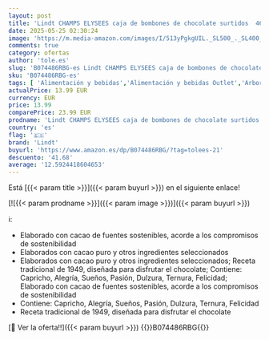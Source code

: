 ```yaml
---
layout: post
title: 'Lindt CHAMPS ELYSEES caja de bombones de chocolate surtidos  469g'
date: 2025-05-25 02:30:24
image: 'https://m.media-amazon.com/images/I/513yPgkgUIL._SL500_._SL400_.jpg'
comments: true
category: ofertas
author: 'tole.es'
slug: 'B074486RBG-es Lindt CHAMPS ELYSEES caja de bombones de chocolate...'
sku: 'B074486RBG-es'
tags: [ 'Alimentación y bebidas','Alimentación y bebidas Outlet','Arborist Merchandising Root','Cajas surtidas de dulces de chocolate','Dulces de chocolate','Esenciales del día a día: Alimentos','Self Service','Snacks y dulces','Special Features Stores','bombones','dd53b5bc-bcd1-4c9b-ab43-793ed912ccdd_0','dd53b5bc-bcd1-4c9b-ab43-793ed912ccdd_1301','dd53b5bc-bcd1-4c9b-ab43-793ed912ccdd_4201','lindt','🇪🇸', ]
actualPrice: 13.99 EUR
currency: EUR
price: 13.99
comparePrice: 23.99 EUR
prodname: 'Lindt CHAMPS ELYSEES caja de bombones de chocolate surtidos  469g'
country: 'es'
flag: '🇪🇸'
brand: 'Lindt'
buyurl: 'https://www.amazon.es/dp/B074486RBG/?tag=tolees-21'
descuento: '41.68'
average: '12.5924418604653'
---
```


Está [{{< param title >}}]({{< param buyurl >}}) en el siguiente enlace!

[![{{< param prodname >}}]({{< param image >}})]({{< param buyurl >}})

ℹ️:

- Elaborado con cacao de fuentes sostenibles, acorde a los compromisos de sostenibilidad
- Elaborados con cacao puro y otros ingredientes seleccionados
- Elaborados con cacao puro y otros ingredientes seleccionados; Receta tradicional de 1949, diseñada para disfrutar el chocolate; Contiene: Capricho, Alegría, Sueños, Pasión, Dulzura, Ternura, Felicidad; Elaborado con cacao de fuentes sostenibles, acorde a los compromisos de sostenibilidad
- Contiene: Capricho, Alegría, Sueños, Pasión, Dulzura, Ternura, Felicidad
- Receta tradicional de 1949, diseñada para disfrutar el chocolate

[🛒 Ver la oferta!!]({{< param buyurl >}})
{{<world>}}B074486RBG{{</world>}}
